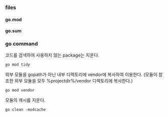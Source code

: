 ### files

#### go.mod

#### go.sum




### go command

코드를 검색하여 사용하지 않는 package는 지운다.
```
go mod tidy
```

외부 모듈을 gopath가 아닌 내부 디렉토리에 vendor에 복사하여 이용한다.
(모듈이 참조한 외부 모듈을 모두 %projectdir%/vendor 디렉토리에 복사한다.)
```
go mod vendor
```

모듈의 캐시를 지운다.
```
go clean -modcache
```